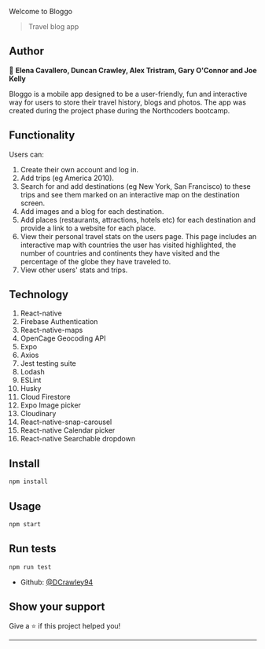 Welcome to Bloggo

> Travel blog app

## Author

👤 **Elena Cavallero, Duncan Crawley, Alex Tristram, Gary O'Connor and Joe Kelly**

Bloggo is a mobile app designed to be a user-friendly, fun and interactive way for users to store their travel history, blogs and photos. The app was created during the project phase during the Northcoders bootcamp.

## Functionality

Users can:

1. Create their own account and log in.
2. Add trips (eg America 2010).
3. Search for and add destinations (eg New York, San Francisco) to these trips and see them marked on an interactive map on the destination screen.
4. Add images and a blog for each destination.
5. Add places (restaurants, attractions, hotels etc) for each destination and provide a link to a website for each place.
6. View their personal travel stats on the users page. This page includes an interactive map with countries the user has visited highlighted, the number of countries and continents they have visited and the percentage of the globe they have traveled to.
7. View other users' stats and trips.

## Technology

1. React-native
2. Firebase Authentication
3. React-native-maps
4. OpenCage Geocoding API
5. Expo
6. Axios
7. Jest testing suite
8. Lodash
9. ESLint
10. Husky
11. Cloud Firestore
12. Expo Image picker
13. Cloudinary
14. React-native-snap-carousel
15. React-native Calendar picker
16. React-native Searchable dropdown

## Install

```sh
npm install
```

## Usage

```sh
npm start
```

## Run tests

```sh
npm run test
```

- Github: [@DCrawley94](https://github.com/DCrawley94)

## Show your support

Give a ⭐️ if this project helped you!

---
